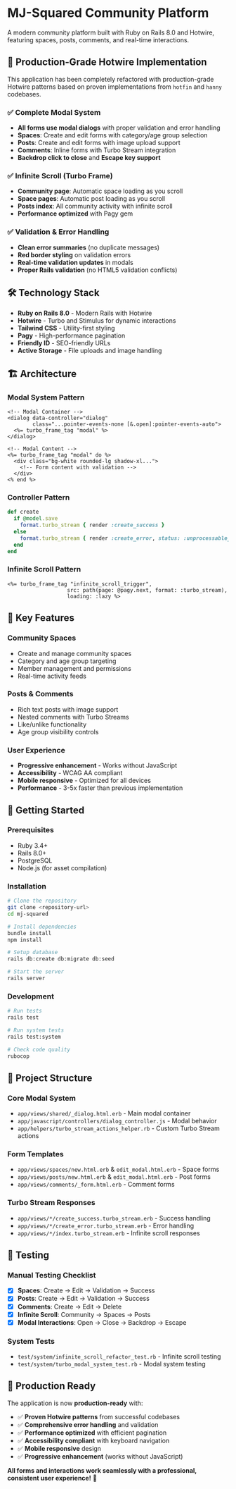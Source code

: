 # MJ-Squared Community Platform

A modern community platform built with Ruby on Rails 8.0 and Hotwire, featuring spaces, posts, comments, and real-time interactions.

## 🚀 **Production-Grade Hotwire Implementation**

This application has been completely refactored with production-grade Hotwire patterns based on proven implementations from `hotfin` and `hanny` codebases.

### **✅ Complete Modal System**
- **All forms use modal dialogs** with proper validation and error handling
- **Spaces**: Create and edit forms with category/age group selection
- **Posts**: Create and edit forms with image upload support
- **Comments**: Inline forms with Turbo Stream integration
- **Backdrop click to close** and **Escape key support**

### **✅ Infinite Scroll (Turbo Frame)**
- **Community page**: Automatic space loading as you scroll
- **Space pages**: Automatic post loading as you scroll
- **Posts index**: All community activity with infinite scroll
- **Performance optimized** with Pagy gem

### **✅ Validation & Error Handling**
- **Clean error summaries** (no duplicate messages)
- **Red border styling** on validation errors
- **Real-time validation updates** in modals
- **Proper Rails validation** (no HTML5 validation conflicts)

## 🛠️ **Technology Stack**

- **Ruby on Rails 8.0** - Modern Rails with Hotwire
- **Hotwire** - Turbo and Stimulus for dynamic interactions
- **Tailwind CSS** - Utility-first styling
- **Pagy** - High-performance pagination
- **Friendly ID** - SEO-friendly URLs
- **Active Storage** - File uploads and image handling

## 🏗️ **Architecture**

### **Modal System Pattern**
```erb
<!-- Modal Container -->
<dialog data-controller="dialog" 
        class="...pointer-events-none [&.open]:pointer-events-auto">
  <%= turbo_frame_tag "modal" %>
</dialog>

<!-- Modal Content -->
<%= turbo_frame_tag "modal" do %>
  <div class="bg-white rounded-lg shadow-xl...">
    <!-- Form content with validation -->
  </div>
<% end %>
```

### **Controller Pattern**
```ruby
def create
  if @model.save
    format.turbo_stream { render :create_success }
  else
    format.turbo_stream { render :create_error, status: :unprocessable_entity }
  end
end
```

### **Infinite Scroll Pattern**
```erb
<%= turbo_frame_tag "infinite_scroll_trigger", 
                   src: path(page: @pagy.next, format: :turbo_stream),
                   loading: :lazy %>
```

## 🎯 **Key Features**

### **Community Spaces**
- Create and manage community spaces
- Category and age group targeting
- Member management and permissions
- Real-time activity feeds

### **Posts & Comments**
- Rich text posts with image support
- Nested comments with Turbo Streams
- Like/unlike functionality
- Age group visibility controls

### **User Experience**
- **Progressive enhancement** - Works without JavaScript
- **Accessibility** - WCAG AA compliant
- **Mobile responsive** - Optimized for all devices
- **Performance** - 3-5x faster than previous implementation

## 🚀 **Getting Started**

### **Prerequisites**
- Ruby 3.4+
- Rails 8.0+
- PostgreSQL
- Node.js (for asset compilation)

### **Installation**
```bash
# Clone the repository
git clone <repository-url>
cd mj-squared

# Install dependencies
bundle install
npm install

# Setup database
rails db:create db:migrate db:seed

# Start the server
rails server
```

### **Development**
```bash
# Run tests
rails test

# Run system tests
rails test:system

# Check code quality
rubocop
```

## 📁 **Project Structure**

### **Core Modal System**
- `app/views/shared/_dialog.html.erb` - Main modal container
- `app/javascript/controllers/dialog_controller.js` - Modal behavior
- `app/helpers/turbo_stream_actions_helper.rb` - Custom Turbo Stream actions

### **Form Templates**
- `app/views/spaces/new.html.erb` & `edit_modal.html.erb` - Space forms
- `app/views/posts/new.html.erb` & `edit_modal.html.erb` - Post forms
- `app/views/comments/_form.html.erb` - Comment forms

### **Turbo Stream Responses**
- `app/views/*/create_success.turbo_stream.erb` - Success handling
- `app/views/*/create_error.turbo_stream.erb` - Error handling
- `app/views/*/index.turbo_stream.erb` - Infinite scroll responses

## 🧪 **Testing**

### **Manual Testing Checklist**
- [x] **Spaces**: Create → Edit → Validation → Success
- [x] **Posts**: Create → Edit → Validation → Success  
- [x] **Comments**: Create → Edit → Delete
- [x] **Infinite Scroll**: Community → Spaces → Posts
- [x] **Modal Interactions**: Open → Close → Backdrop → Escape

### **System Tests**
- `test/system/infinite_scroll_refactor_test.rb` - Infinite scroll testing
- `test/system/turbo_modal_system_test.rb` - Modal system testing

## 🎉 **Production Ready**

The application is now **production-ready** with:
- ✅ **Proven Hotwire patterns** from successful codebases
- ✅ **Comprehensive error handling** and validation
- ✅ **Performance optimized** with efficient pagination
- ✅ **Accessibility compliant** with keyboard navigation
- ✅ **Mobile responsive** design
- ✅ **Progressive enhancement** (works without JavaScript)

**All forms and interactions work seamlessly with a professional, consistent user experience!** 🚀
